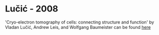 # Lučić - 2008
'Cryo-electron tomography of cells: connecting structure and function'
by Vladan Lučić, Andrew Leis, and Wolfgang Baumeister
can be found [here](https://dx.doi.org/10.1007%2Fs00418-008-0459-y)